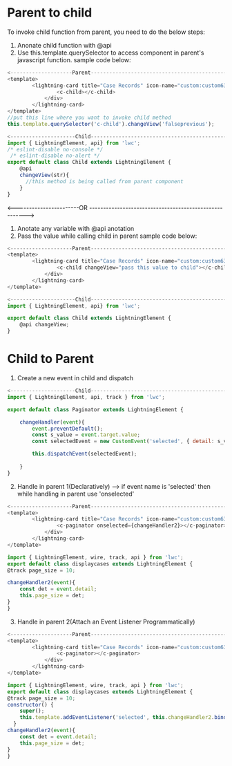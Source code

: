 # Parent to child
To invoke child function from parent, you need to do the below steps:
1. Anonate child function with @api
2. Use this.template.querySelector to access component in parent's javascript function.
sample code below:
```javascript
<--------------------Parent------------------------------------------------>
<template>
        <lightning-card title="Case Records" icon-name="custom:custom63">
                <c-child></c-child>
            </div>
        </lightning-card>
</template>
//put this line where you want to invoke child method
this.template.querySelector('c-child').changeView('falseprevious');

<---------------------Child-------------------------------------------------->
import { LightningElement, api} from 'lwc';
/* eslint-disable no-console */
 /* eslint-disable no-alert */
export default class Child extends LightningElement {
    @api
    changeView(str){  
      //this method is being called from parent component
    }   
}
```
<-----------------------OR ------------------------------------------------------->
1. Anotate any variable with  @api anotation
2. Pass the value while calling child in parent
sample code below:
```javascript
<--------------------Parent----------------------------------------------------->
<template>
        <lightning-card title="Case Records" icon-name="custom:custom63">
                <c-child changeView="pass this value to child"></c-child>
            </div>
        </lightning-card>
</template>

<---------------------Child----------------------------------------------->
import { LightningElement, api} from 'lwc';

export default class Child extends LightningElement {
    @api changeView;
}
```
# Child to Parent
1. Create a new event in child and dispatch
```javascript
<---------------------Child----------------------------------------------->
import { LightningElement, api, track } from 'lwc';

export default class Paginator extends LightningElement {

    changeHandler(event){
        event.preventDefault();
        const s_value = event.target.value;
        const selectedEvent = new CustomEvent('selected', { detail: s_value});

        this.dispatchEvent(selectedEvent);
 
    }
}
```
2. Handle in parent 1(Declaratively)
        --> if event name is 'selected' then while handling in parent use 'onselected'
```javascript
<--------------------Parent----------------------------------------------------->
<template>
        <lightning-card title="Case Records" icon-name="custom:custom63">
                <c-paginator onselected={changeHandler2}></c-paginator>
            </div>
        </lightning-card>
</template>

import { LightningElement, wire, track, api } from 'lwc';
export default class displaycases extends LightningElement {
@track page_size = 10;

changeHandler2(event){
    const det = event.detail;
    this.page_size = det;
}
}
```
3. Handle in parent 2(Attach an Event Listener Programmatically)
```javascript
<--------------------Parent----------------------------------------------------->
<template>
        <lightning-card title="Case Records" icon-name="custom:custom63">
                <c-paginator></c-paginator>
            </div>
        </lightning-card>
</template>

import { LightningElement, wire, track, api } from 'lwc';
export default class displaycases extends LightningElement {
@track page_size = 10;
constructor() {
    super();
    this.template.addEventListener('selected', this.changeHandler2.bind(this));
  }
changeHandler2(event){
    const det = event.detail;
    this.page_size = det;
}
}
```

